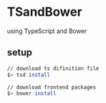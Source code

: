 # TSandBower
using TypeScript and Bower

## setup

```bash
// download ts difinition file
$> tsd install

// download frontend packages
$> bower install
```
